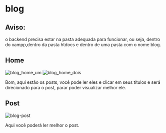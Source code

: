 # blog

## Aviso:

o backend precisa estar na pasta adequada para funcionar, ou seja, dentro do xampp,dentro da pasta htdocs e dentro de uma pasta com o nome blog.

## Home

![blog_home_um](https://user-images.githubusercontent.com/119535029/233156553-da2116c0-ecdf-468e-ba67-de70a5fda3a6.png)
![blog_home_dois](https://user-images.githubusercontent.com/119535029/233156582-17812df7-4cf9-40ec-9386-b9a1cb5f96a7.png)

Bom, aqui estão os posts, você pode ler eles e clicar em seus títulos e será direcionado para o post, parar poder visualizar melhor ele.

## Post

![blog-post](https://user-images.githubusercontent.com/119535029/233157830-29f3c9bb-7a11-4112-81b2-522f9feb0d94.png)

Aqui você poderá ler melhor o post.
